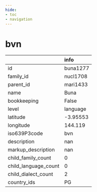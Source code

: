```yaml
---
hide:
- toc
- navigation
---
```

# bvn
|                      | info     |
|:---------------------|:---------|
| id                   | buna1277 |
| family_id            | nucl1708 |
| parent_id            | mari1433 |
| name                 | Buna     |
| bookkeeping          | False    |
| level                | language |
| latitude             | -3.95553 |
| longitude            | 144.119  |
| iso639P3code         | bvn      |
| description          | nan      |
| markup_description   | nan      |
| child_family_count   | 0        |
| child_language_count | 0        |
| child_dialect_count  | 2        |
| country_ids          | PG       |